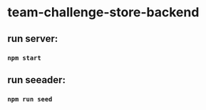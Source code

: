 # team-challenge-store-backend

## run server:

### `npm start`

## run seeader:

### `npm run seed`
